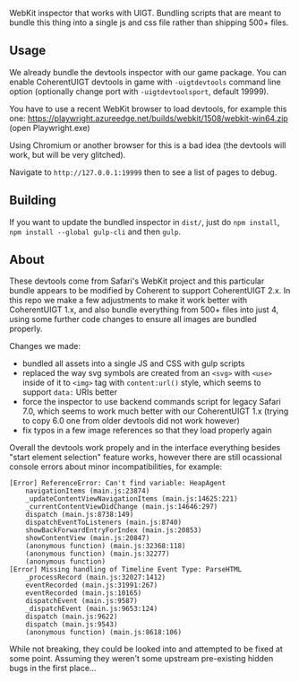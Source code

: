 WebKit inspector that works with UIGT. Bundling scripts that are meant to bundle this thing into a single js and css file rather than shipping 500+ files.

## Usage

We already bundle the devtools inspector with our game package. You can enable CoherentUIGT devtools in game with `-uigtdevtools` command line option (optionally change port with `-uigtdevtoolsport`, default 19999).

You have to use a recent WebKit browser to load devtools, for example this one: https://playwright.azureedge.net/builds/webkit/1508/webkit-win64.zip (open Playwright.exe)

Using Chromium or another browser for this is a bad idea (the devtools will work, but will be very glitched).

Navigate to `http://127.0.0.1:19999` then to see a list of pages to debug.

## Building

If you want to update the bundled inspector in `dist/`, just do `npm install`, `npm install --global gulp-cli` and then `gulp`.

## About

These devtools come from Safari's WebKit project and this particular bundle appears to be modified by Coherent to support CoherentUIGT 2.x. In this repo we make a few adjustments to make it work better with CoherentUIGT 1.x, and also bundle everything from 500+ files into just 4, using some further code changes to ensure all images are bundled properly.

Changes we made:
* bundled all assets into a single JS and CSS with gulp scripts
* replaced the way svg symbols are created from an `<svg>` with `<use>` inside of it to `<img>` tag with `content:url()` style, which seems to support `data:` URIs better
* force the inspector to use backend commands script for legacy Safari 7.0, which seems to work much better with our CoherentUIGT 1.x (trying to copy 6.0 one from older devtools did not work however)
* fix typos in a few image references so that they load properly again

Overall the devtools work propely and in the interface everything besides "start element selection" feature works, however there are still ocassional console errors about minor incompatibilities, for example:
```
[Error] ReferenceError: Can't find variable: HeapAgent
	navigationItems (main.js:23874)
	_updateContentViewNavigationItems (main.js:14625:221)
	_currentContentViewDidChange (main.js:14646:297)
	dispatch (main.js:8738:149)
	dispatchEventToListeners (main.js:8740)
	showBackForwardEntryForIndex (main.js:20853)
	showContentView (main.js:20847)
	(anonymous function) (main.js:32368:118)
	(anonymous function) (main.js:32277)
	(anonymous function)
[Error] Missing handling of Timeline Event Type: ParseHTML
	_processRecord (main.js:32027:1412)
	eventRecorded (main.js:31991:267)
	eventRecorded (main.js:10165)
	dispatchEvent (main.js:9587)
	_dispatchEvent (main.js:9653:124)
	dispatch (main.js:9622)
	dispatch (main.js:9543)
	(anonymous function) (main.js:8618:106)
```
While not breaking, they could be looked into and attempted to be fixed at some point. Assuming they weren't some upstream pre-existing hidden bugs in the first place...
